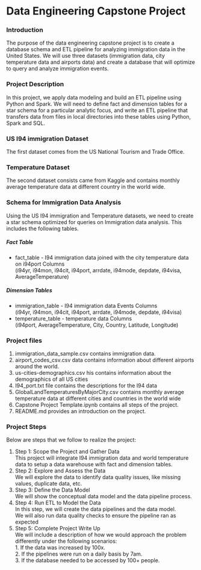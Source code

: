 <h1>Data Engineering Capstone Project</h1>

<h3>Introduction</h3>
The purpose of the data engineering capstone project is to create a database schema and ETL pipeline for analyzing immigration data in the United States. We will use three datasets (immigration data, city temperature data and airports data) and create a database that will optimize to query and analyze immigration events. 


<h3>Project Description</h3>
In this project, we apply data modeling and build an ETL pipeline using Python and Spark. We will need to define fact and dimension tables for a star schema for a particular analytic focus, and write an ETL pipeline that transfers data from files in local directories into these tables using Python, Spark and SQL.

<h3>US I94 immigration Dataset</h3>
The first dataset comes from the US National Tourism and Trade Office.  

<h3>Temperature Dataset</h3>
The second dataset consists came from Kaggle and contains monthly average temperature data at different country in the world wide.



<h3>Schema for Immigration Data Analysis</h3>
Using the US I94 immigration and Temperature datasets, we need to create a star schema optimized for queries on Immigration data analysis. This includes the following tables.
<h5>Fact Table</h5>
<ul>
  <li>fact_table -  I94 immigration data joined with the city temperature data on i94port Columns <br>
    (i94yr, i94mon, i94cit, i94port, arrdate, i94mode, depdate, i94visa, AverageTemperature)
    </li>
</ul>
 
<h5>Dimension Tables</h5>

<ul>
  <li>immigration_table -  I94 immigration data Events Columns<br>
    (i94yr, i94mon, i94cit, i94port, arrdate, i94mode, depdate, i94visa)
    </li>
  <li>temperature_table - temperature data Columns <br>
    (i94port, AverageTemperature, City, Country, Latitude, Longitude)
    </li>

</ul> 


<h3>Project files</h3>
<ol>
  
  <li>immigration_data_sample.csv contains immigration data.</li>
  <li>airport_codes_csv.csv data contains information about different airports around the world. </li>
  <li>us-cities-demographics.csv his contains information about the demographics of all US cities</li>
  <li>I94_port.txt file contains the descriptions for the I94 data</li>
  <li>GlobalLandTemperaturesByMajorCity.csv contains monthly average temperature data at different cities and countries in the world wide </li>
  <li>Capstone Project Template.ipynb contains all steps of the project.</li>
  <li>README.md provides an introduction on the project.</li>
</ol> 

<h3>Project Steps</h3>
Below are steps that we follow to realize the project:
<ol>
  <li>Step 1: Scope the Project and Gather Data <br>
  This project will integrate I94 immigration data and world temperature data to setup a data warehouse with fact and dimension tables.
  </li>
  <li>Step 2: Explore and Assess the Data <br>
  We will explore the data to identify data quality issues, like missing values, duplicate data, etc.</li>
  <li>Step 3: Define the Data Model <br>
  We will show  the conceptual data model and the data pipeline process.</li>
  <li>Step 4: Run ETL to Model the Data<br>
  In this step, we will create the data pipelines and the data model. <br>
  We will also run data quality checks to ensure the pipeline ran as expected </li>
  <li>Step 5: Complete Project Write Up<br>
    We will include a description of how we would approach the problem differently under the following scenarios: <br>
    1. If the data was increased by 100x.<br>
    2. If the pipelines were run on a daily basis by 7am.<br>
    3. If the database needed to be accessed by 100+ people.
  </li>
</ol> 

